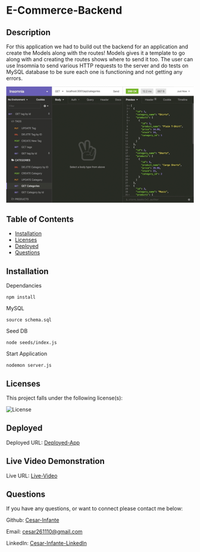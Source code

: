 # E-Commerce-Backend

## Description
For this application we had to build out the backend for an application and create the Models along with the routes! Models gives it a template to go along with and creating the routes shows where to send it too. The user can use Insomnia to send various HTTP requests to the server and do tests on MySQL database to be sure each one is functioning and not getting any errors.

<img src="Assets/13-orm-homework-demo-01.gif" alt="Live demonstration of app">

## Table of Contents
* [Installation](#installation)
* [Licenses](#licenses)
* [Deployed](#deployed)
* [Questions](#questions)

## Installation
Dependancies
```
npm install 
```
MySQL
```
source schema.sql
```
Seed DB
```
node seeds/index.js
```
Start Application
```
nodemon server.js
```

## Licenses
This project falls under the following license(s): 

![License](https://img.shields.io/static/v1?label=License&message=None&color=blue)

## Deployed
Deployed URL: [Deployed-App](https://github.com/Cesar-Infante/E-Commerce-Backend)

## Live Video Demonstration
Live URL: [Live-Video](https://drive.google.com/file/d/10x0Z4jeBUMjyDE3DAUHybT4Eno_wnvZh/view)

## Questions
If you have any questions, or want to connect please contact me below: 

Github: [Cesar-Infante](https://github.com/Cesar-Infante) 

Email: cesar261110@gmail.com

LinkedIn: [Cesar-Infante-LinkedIn](https://www.linkedin.com/in/cesar-infante-a56557222/)
